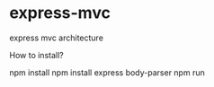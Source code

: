 # express-mvc
express mvc architecture


How to install?

npm install
npm install express body-parser 
npm run
